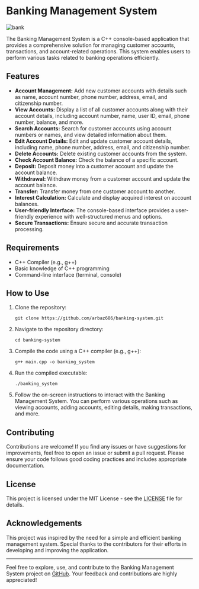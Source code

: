 # Banking Management System

![bank](https://github.com/arbaz686/banking-system/assets/72914115/426a4326-6b57-4bdc-9d80-0ccfc452bdd7)


The Banking Management System is a C++ console-based application that provides a comprehensive solution for managing customer accounts, transactions, and account-related operations. This system enables users to perform various tasks related to banking operations efficiently.

## Features

- **Account Management:** Add new customer accounts with details such as name, account number, phone number, address, email, and citizenship number.
- **View Accounts:** Display a list of all customer accounts along with their account details, including account number, name, user ID, email, phone number, balance, and more.
- **Search Accounts:** Search for customer accounts using account numbers or names, and view detailed information about them.
- **Edit Account Details:** Edit and update customer account details, including name, phone number, address, email, and citizenship number.
- **Delete Accounts:** Delete existing customer accounts from the system.
- **Check Account Balance:** Check the balance of a specific account.
- **Deposit:** Deposit money into a customer account and update the account balance.
- **Withdrawal:** Withdraw money from a customer account and update the account balance.
- **Transfer:** Transfer money from one customer account to another.
- **Interest Calculation:** Calculate and display acquired interest on account balances.
- **User-friendly Interface:** The console-based interface provides a user-friendly experience with well-structured menus and options.
- **Secure Transactions:** Ensure secure and accurate transaction processing.

## Requirements

- C++ Compiler (e.g., g++)
- Basic knowledge of C++ programming
- Command-line interface (terminal, console)

## How to Use

1. Clone the repository:

   ```
   git clone https://github.com/arbaz686/banking-system.git
   ```

2. Navigate to the repository directory:

   ```
   cd banking-system
   ```

3. Compile the code using a C++ compiler (e.g., g++):

   ```
   g++ main.cpp -o banking_system
   ```

4. Run the compiled executable:

   ```
   ./banking_system
   ```

5. Follow the on-screen instructions to interact with the Banking Management System. You can perform various operations such as viewing accounts, adding accounts, editing details, making transactions, and more.

## Contributing

Contributions are welcome! If you find any issues or have suggestions for improvements, feel free to open an issue or submit a pull request. Please ensure your code follows good coding practices and includes appropriate documentation.

## License

This project is licensed under the MIT License - see the [LICENSE](https://github.com/arbaz686/banking-system/blob/main/LICENSE) file for details.

## Acknowledgements

This project was inspired by the need for a simple and efficient banking management system. Special thanks to the contributors for their efforts in developing and improving the application.

---

Feel free to explore, use, and contribute to the Banking Management System project on [GitHub](https://github.com/arbaz686/banking-system). Your feedback and contributions are highly appreciated!
